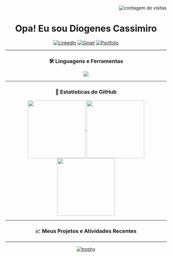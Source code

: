 <p align="right">
  <img src="https://komarev.com/ghpvc/?username=Dev-Diogelucasc&style=flat-square&color=blueviolet" alt="contagem de visitas"/>
</p>

<h1 align="center">
  Opa! Eu sou <strong>Diogenes Cassimiro</strong>
</h1>

<p align="center">
  <a href="https://www.linkedin.com/in/dev-cassimiro/" target="_blank"><img src="https://img.shields.io/badge/LinkedIn-0077B5?style=for-the-badge&logo=linkedin&logoColor=white" alt="LinkedIn"></a>
  <a href="dev.diogelucas@gmail.com"><img src="https://img.shields.io/badge/Gmail-D14836?style=for-the-badge&logo=gmail&logoColor=white" alt="Gmail"></a>
  <a href="https://portflio-diogenes.vercel.app/" target="_blank"><img src="https://img.shields.io/badge/Portfólio-8A2BE2?style=for-the-badge&logo=react&logoColor=white" alt="Portfolio"></a>
</p>

<hr>

<h3 align="center">🛠️ Linguagens e Ferramentas</h3>
<p align="center">
  <a href="https://skillicons.dev">
    <img src="https://skillicons.dev/icons?i=html,css,js,ts,react,nextjs,nodejs,java,python,cs,docker,git,vscode,figma,mysql,postgres,mongodb&perline=8" />
  </a>
</p>

<hr>

<h3 align="center">🚀 Estatísticas do GitHub</h3>
<div align="center">
  <a href="https://github.com/anuraghazra/github-readme-stats">
    <img align="center" height="180em" src="https://github-readme-stats.vercel.app/api?username=[SEU_USUARIO_GITHUB]&show_icons=true&theme=tokyonight&include_all_commits=true&count_private=true"/>
  </a>
  <a href="https://github.com/anuraghazra/github-readme-stats">
    <img align="center" height="180em" src="https://github-readme-stats.vercel.app/api/top-langs/?username=[SEU_USUARIO_GITHUB]&layout=compact&langs_count=7&theme=tokyonight"/>
  </a>
  <a href="https://github.com/denvercoder1/github-readme-streak-stats">
    <img align="center" height="180em" src="https://github-readme-streak-stats.herokuapp.com/?user=[SEU_USUARIO_GITHUB]&theme=tokyonight" />
  </a>
</div>

<hr>

<h3 align="center">📈 Meus Projetos e Atividades Recentes</h3>

<hr>

<p align="center">
  <a href="https://github.com/ryo-ma/github-profile-trophy">
    <img src="https://github-profile-trophy.vercel.app/?username=Dev-DiogeLucasc&theme=tokyonight&row=1&column=7" alt="trophy" />
  </a>
</p>

